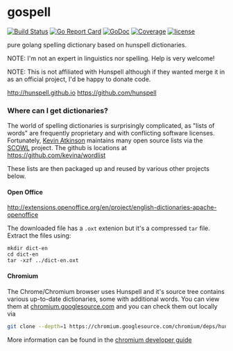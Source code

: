 # gospell
[![Build Status](https://travis-ci.org/client9/gospell.svg?branch=master)](https://travis-ci.org/client9/gospell) [![Go Report Card](http://goreportcard.com/badge/client9/gospell)](http://goreportcard.com/report/client9/gospell) [![GoDoc](https://godoc.org/github.com/client9/gospell?status.svg)](https://godoc.org/github.com/client9/gospell) [![Coverage](http://gocover.io/_badge/github.com/client9/gospell)](http://gocover.io/github.com/client9/gospell) [![license](https://img.shields.io/badge/license-MIT-blue.svg?style=flat)](https://raw.githubusercontent.com/client9/gospell/master/LICENSE)

pure golang spelling dictionary based on hunspell dictionaries.

NOTE: I'm not an expert in linguistics nor spelling.  Help is very
welcome!

NOTE: This is not affiliated with Hunspell although if they wanted
merge it in as an official project, I'd be happy to donate code.

http://hunspell.github.io
https://github.com/hunspell


### Where can I get dictionaries?

The world of spelling dictionaries is surprisingly complicated, as
"lists of words" are frequently proprietary and with conflicting
software licenses.  Fortunately, [Kevin Atkinson](http://www.kevina.org) maintains many open source lists via
the [SCOWL](http://wordlist.aspell.net) project.  The github is
locations at https://github.com/kevina/wordlist

These lists are then packaged up and reused by various other projects
below.

#### Open Office

http://extensions.openoffice.org/en/project/english-dictionaries-apache-openoffice

The downloaded file has a `.oxt` extenion but it's a compressed `tar`
file.  Extract the files using:

```
mkdir dict-en
cd dict-en
tar -xzf ../dict-en.oxt
```

#### Chromium

The Chrome/Chromium browser uses Hunspell and it's source tree
contains various up-to-date dictionaries, some with additional words.  You can view them at
[chromium.googlesource.com](https://chromium.googlesource.com/chromium/deps/hunspell_dictionaries/+/master)
and you can check them out locally via

```bash
git clone --depth=1 https://chromium.googlesource.com/chromium/deps/hunspell_dictionaries
```

More information can be found in the [chromium developer guide](https://www.chromium.org/developers/how-tos/editing-the-spell-checking-dictionaries)
